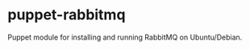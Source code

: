 puppet-rabbitmq
===============

Puppet module for installing and running RabbitMQ on Ubuntu/Debian.
